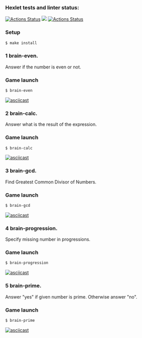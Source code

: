 ### Hexlet tests and linter status:
[![Actions Status](https://github.com/Semeikin-Kirill/frontend-project-lvl1/workflows/hexlet-check/badge.svg)](https://github.com/Semeikin-Kirill/frontend-project-lvl1/actions)
<a href="https://codeclimate.com/github/Semeikin-Kirill/frontend-project-lvl1"><img src="https://api.codeclimate.com/v1/badges/a99a88d28ad37a79dbf6/maintainability" /></a>
[![Actions Status](https://github.com/Semeikin-Kirill/frontend-project-lvl1/workflows/linter/badge.svg)](https://github.com/Semeikin-Kirill/frontend-project-lvl1/actions)

### Setup

```sh
$ make install
```

### 1 brain-even.

Answer if the number is even or not.

### Game launch

```sh
$ brain-even
```

[![asciicast](https://asciinema.org/a/385963.svg)](https://asciinema.org/a/385963)

### 2 brain-calc.

Answer what is the result of the expression.

### Game launch

```sh
$ brain-calc
```
[![asciicast](https://asciinema.org/a/386677.svg)](https://asciinema.org/a/386677)

### 3 brain-gcd.

Find Greatest Common Divisor of Numbers.

### Game launch

```sh
$ brain-gcd
```

[![asciicast](https://asciinema.org/a/386925.svg)](https://asciinema.org/a/386925)

### 4 brain-progression.

Specify missing number in progressions.

### Game launch

```sh
$ brain-progression
```

[![asciicast](https://asciinema.org/a/387083.svg)](https://asciinema.org/a/387083)

### 5 brain-prime.

Answer "yes" if given number is prime. Otherwise answer "no".

### Game launch

```sh
$ brain-prime
```

[![asciicast](https://asciinema.org/a/387117.svg)](https://asciinema.org/a/387117)

